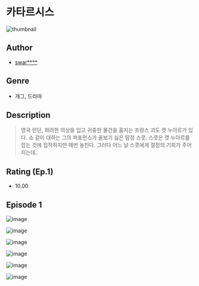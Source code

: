 # 카타르시스
![thumbnail](https://image-comic.pstatic.net/user_contents_data/challenge_comic/2023/05/25/366894/upload_3486412172632876344_480x623.jpeg)

## Author
- [swar****](https://comic.naver.com/artistTitle?id=366894)

## Genre
- 개그, 드라마

## Description
> 영국 런던, 화려한 의상을 입고 귀중한 물건을 훔치는 프랑스 괴도 캣 누아르가 있다. 쇼 같이 대하는 그의 퍼포먼스가 꼴보기 싫은 탐정 스콧. 스콧은 캣 누아르를 잡는 것에 집착하지만 매번 놓친다. 그러다 어느 날 스콧에게 절정의 기회가 주어지는데..


## Rating (Ep.1)
- 10.00

## Episode 1
![image](https://image-comic.pstatic.net/user_contents_data/challenge_comic/2023/05/25/366894/upload_7292225415641444917.jpeg)

![image](https://image-comic.pstatic.net/user_contents_data/challenge_comic/2023/05/25/366894/upload_3904961932635943013.jpeg)

![image](https://image-comic.pstatic.net/user_contents_data/challenge_comic/2023/05/25/366894/upload_7292228718538351673.jpeg)

![image](https://image-comic.pstatic.net/user_contents_data/challenge_comic/2023/05/25/366894/upload_3689117921595373413.jpeg)

![image](https://image-comic.pstatic.net/user_contents_data/challenge_comic/2023/05/25/366894/upload_3631080183984896353.jpeg)

![image](https://image-comic.pstatic.net/user_contents_data/challenge_comic/2023/05/25/366894/upload_7149808797806584889.jpeg)
